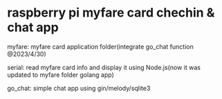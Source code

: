 # raspberry pi myfare card chechin & chat app

myfare: myfare card application folder(integrate go_chat function @2023/4/30)

serial: read myfare card info and display it using Node.js(now it was updated to myfare folder golang app)

go_chat: simple chat app using gin/melody/sqlite3
